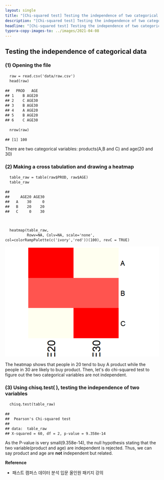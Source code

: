 ```yaml
---
layout: single
title: "[Chi-squared test] Testing the independence of two categorical variables with R script"
description: "[Chi-squared test] Testing the independence of two categorical variables with R script"
headline: "[Chi-squared test] Testing the independence of two categorical variables with R script"
typora-copy-images-to: ../images/2021-04-08
---
```




## Testing the independence of categorical data

### (1) Opening the file

      raw = read.csv('data/raw.csv')
      head(raw)
    
    ##   PROD   AGE
    ## 1    B AGE20
    ## 2    C AGE30
    ## 3    B AGE30
    ## 4    A AGE20
    ## 5    B AGE20
    ## 6    C AGE30
    
      nrow(raw)
    
    ## [1] 100

There are two categorical variables: products(A,B and C) and age(20 and 30)



### (2) Making a cross tabulation and drawing a heatmap

      table_raw = table(raw$PROD, raw$AGE)
      table_raw
    
    ##    
    ##     AGE20 AGE30
    ##   A    30     0
    ##   B    20    20
    ##   C     0    30

<br>

      heatmap(table_raw,
              Rowv=NA, Colv=NA, scale='none', col=colorRampPalette(c('ivory','red'))(100), revC = TRUE)



<center><img src ="/images/2021-04-08/heatmap-1.png"></center>

The heatmap shows that people in 20 tend to buy A product  while the people in 30 are likely to buy product. Then, let's do chi-squared test to figure out the two categorical variables are not independent.



### (3) Using chisq.test(  ), testing the independence of two variables

      chisq.test(table_raw)
    
    ## 
    ##  Pearson's Chi-squared test
    ## 
    ## data:  table_raw
    ## X-squared = 60, df = 2, p-value = 9.358e-14

As the P-value is very small(9.358e-14), the null hypothesis stating that the two variable(product and age) are independent is rejected. Thus, we can say product and age are **not** independent but related.



**Reference**

- 패스트 캠퍼스 데이터 분석 입문 올인원 패키지 강의
